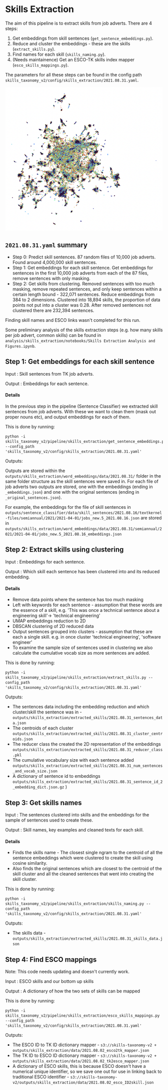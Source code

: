 # Skills Extraction

The aim of this pipeline is to extract skills from job adverts. There are 4 steps:

1. Get embeddings from skill sentences (`get_sentence_embeddings.py`).
2. Reduce and cluster the embeddings - these are the skills (`extract_skills.py`).
3. Find names for each skill (`skills_naming.py`).
4. (Needs maintainence) Get an ESCO-TK skills index mapper (`esco_skills_mappings.py`).

The parameters for all these steps can be found in the config path `skills_taxonomy_v2/config/skills_extraction/2021.08.31.yaml`.


![Skill sentences in 2D embedding space, coloured by skill cluster](./outputs/skills_extraction/figures/2021.08.31_skill_clusters.png)


## `2021.08.31.yaml` summary

- Step 0: Predict skill sentences. 87 random files of 10,000 job adverts. Found around 4,000,000 skill sentences.
- Step 1: Get embeddings for each skill sentence. Get embeddings for sentences in the first 10,000 job adverts from each of the 87 files, remove sentences with only masking.
- Step 2: Get skills from clustering. Removed sentences with too much masking, remove repeated sentences, and only keep sentences within a certain length bound - 322,071 sentences. Reduce embeddings from 384 to 2 dimensions. Clustered into 18,894 skills, the proportion of data points not put into a cluster was 0.28. After removed sentences not clustered there are 232,394 sentences.

Finding skill names and ESCO links wasn't completed for this run.

Some preliminary analysis of the skills extraction steps (e.g. how many skills per job advert, common skills) can be found in `analysis/skills_extraction/notebooks/Skills Extraction Analysis and Figures.ipynb`.

## Step 1: Get embeddings for each skill sentence

Input : Skill sentences from TK job adverts.

Output : Embeddings for each sentence.

#### Details

In the previous step in the pipeline (Sentence Classifier) we extracted skill sentences from job adverts. With these we want to clean them (mask out proper nouns etc), and output embeddings for each of them.

This is done by running:

```
python -i skills_taxonomy_v2/pipeline/skills_extraction/get_sentence_embeddings.py --config_path 'skills_taxonomy_v2/config/skills_extraction/2021.08.31.yaml'
```

Outputs:

Outputs are stored within the `outputs/skills_extraction/word_embeddings/data/2021.08.31/` folder in the same folder structure as the skill sentences were saved in. For each file of job adverts two outputs are stored, one with the embeddings (ending in `_embeddings.json`) and one with the original sentences (ending in `_original_sentences.json`).

For example, the embeddings for the file of skill sentences in `outputs/sentence_classifier/data/skill_sentences/2021.08.16/textkernel-files/semiannual/2021/2021-04-01/jobs_new.5_2021.08.16.json` are stored in `outputs/skills_extraction/word_embeddings/data/2021.08.31/semiannual/2021/2021-04-01/jobs_new.5_2021.08.16_embeddings.json`

## Step 2: Extract skills using clustering

Input : Embeddings for each sentence.

Output : Which skill each sentence has been clustered into and its reduced embedding.

#### Details

- Remove data points where the sentence has too much masking
- Left with keywords for each sentence - assumption that these words are the essence of a skill, e.g. 'This was once a technical sentence about a engineering skill'-> 'technical engineering'
- UMAP embeddings reduction to 2D
- DBSCAN clustering of 2D reduced data
- Output sentences grouped into clusters - assumption that these are each a single skill. e.g. in once cluster 'technical engineering', 'software engineer'
- To examine the sample size of sentences used in clustering we also calculate the cumulative vocab size as more sentences are added. 

This is done by running:

```
python -i skills_taxonomy_v2/pipeline/skills_extraction/extract_skills.py --config_path 'skills_taxonomy_v2/config/skills_extraction/2021.08.31.yaml'
```

Outputs:

- The sentences data including the embedding reduction and which cluster/skill the sentence was in - `outputs/skills_extraction/extracted_skills/2021.08.31_sentences_data.json`
- The centroids of each cluster `outputs/skills_extraction/extracted_skills/2021.08.31_cluster_centroids.json`
- The reducer class the created the 2D representation of the embeddings `outputs/skills_extraction/extracted_skills/2021.08.31_reducer_class.pkl`
- The cumulative vocabulary size with each sentence added `outputs/skills_extraction/extracted_skills/2021.08.31_num_sentences_and_vocab_size.json`
- A dictionary of sentence id to embeddings `outputs/skills_extraction/extracted_skills/2021.08.31_sentence_id_2_embedding_dict.json.gz`
    )

## Step 3: Get skills names

Input : The sentences clustered into skills and the embeddings for the sample of sentences used to create these.

Output : Skill names, key examples and cleaned texts for each skill.

#### Details

- Finds the skills name - The closest single ngram to the centroid of all the sentence embeddings which were clustered to create the skill using cosine similarity.
- Also finds the original sentences which are closest to the centroid of the skill cluster and all the cleaned sentences that went into creating the skill cluster.

This is done by running:

```
python -i skills_taxonomy_v2/pipeline/skills_extraction/skills_naming.py --config_path 'skills_taxonomy_v2/config/skills_extraction/2021.08.31.yaml'
```

Outputs:

- The skills data - `outputs/skills_extraction/extracted_skills/2021.08.31_skills_data.json`


## Step 4: Find ESCO mappings

Note: This code needs updating and doesn't currently work.

Input : ESCO skills and our bottom up skills

Output : A dictionary of how the two sets of skills can be mapped

This is done by running:

```
python -i skills_taxonomy_v2/pipeline/skills_extraction/esco_skills_mappings.py --config_path 'skills_taxonomy_v2/config/skills_extraction/2021.08.31.yaml'
```

Outputs:

- The ESCO ID to TK ID dictionary mapper - `s3://skills-taxonomy-v2 + outputs/skills_extraction/data/2021.08.02_esco2tk_mapper.json`
- The TK ID to ESCO ID dictionary mapper - `s3://skills-taxonomy-v2 + outputs/skills_extraction/data/2021.08.02_tk2esco_mapper.json`
- A dictionary of ESCO skills, this is because ESCO doesn't have a numerical unique identifier, so we save one out for use in linking back to traditional ESCO identifier - `s3://skills-taxonomy-v2/outputs/skills_extraction/data/2021.08.02_esco_ID2skill.json`

